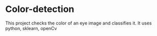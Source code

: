 # Color-detection
This project checks the color of an eye image and classifies it.
It uses python, sklearn, openCv

